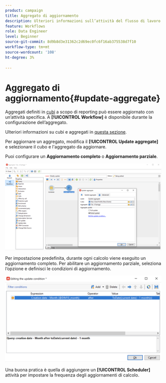 ```yaml
---
product: campaign
title: Aggregato di aggiornamento
description: Ulteriori informazioni sull’attività del flusso di lavoro aggregato Aggiorna
feature: Workflows
role: Data Engineer
level: Beginner
source-git-commit: 8d9b8d3e31362c2d69ec0fc6f16ab375538d7f10
workflow-type: tm+mt
source-wordcount: '108'
ht-degree: 3%

---
```


# Aggregato di aggiornamento{#update-aggregate}

Aggregati definiti in [cubi](../../v8/reporting/gs-cubes.md) a scopo di reporting può essere aggiornato con un’attività specifica. A **[!UICONTROL Workflow]** è disponibile durante la configurazione dell’aggregato.

Ulteriori informazioni su cubi e aggregati in [questa sezione](../../v8/reporting/customize-cubes.md#calculate-and-use-aggregates).

Per aggiornare un aggregato, modifica il **[!UICONTROL Update aggregate]** e selezionare il cubo e l&#39;aggregato da aggiornare.

Puoi configurare un **Aggiornamento completo** o **Aggiornamento parziale**.

![](assets/update-aggregate-details.png)

Per impostazione predefinita, durante ogni calcolo viene eseguito un aggiornamento completo. Per abilitare un aggiornamento parziale, seleziona l’opzione e definisci le condizioni di aggiornamento.

![](assets/update-aggregate-partial.png)

Una buona pratica è quella di aggiungere un **[!UICONTROL Scheduler]** attività per impostare la frequenza degli aggiornamenti di calcolo.
